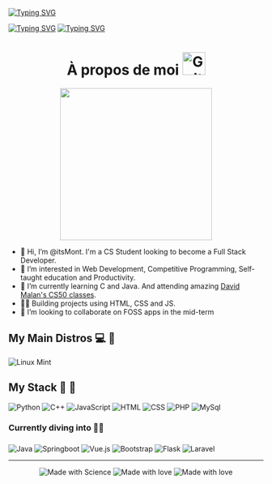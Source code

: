 
<!--
**breinerLopez10/breinerLopez10** is a ✨ _special_ ✨ repository because its `README.md` (this file) appears on your GitHub profile.

Here are some ideas to get you started:

- 🔭 I’m currently working on ...
- 🌱 I’m currently learning ...
- 👯 I’m looking to collaborate on ...
- 🤔 I’m looking for help with ...
- 💬 Ask me about ...
- 📫 How to reach me: ...
- 😄 Pronouns: ...
- ⚡ Fun fact: ...
-->





[![Typing SVG](https://readme-typing-svg.demolab.com/?font=Nunito&size=45&color=6BCD2C&background=DAFF0000&center=true&vCenter=true&multiline=true&width=900&height=80&lines=Breiner+López;full+Stack+Developer)](https://git.io/typing-svg)
<br/>


[![Typing SVG](https://readme-typing-svg.herokuapp.com?font=Nunito&size=45&color=6BCD2C&background=DAFF0000&center=true&vCenter=true&multiline=true&width=900&height=80&lines=Jhojan+M.+%7C+Computer+Science)](https://git.io/typing-svg)
[![Typing SVG](https://readme-typing-svg.herokuapp.com?font=Ubuntu+Mono&duration=6000&color=6BCD2C&background=DAFF0000&center=true&vCenter=true&multiline=true&width=900&height=95&lines=%3E+Software+Dev.;%3E+Productivity;%3E+Open-Source)](https://git.io/typing-svg)

<div align="center">
<h1>
  À propos de moi
  <img src="https://media.giphy.com/media/ruERFTnOTqTxoNCEdE/giphy.gif" alt="Guitar" height="45"/>
</h1>
<img src="https://media.giphy.com/media/OfrFS8naBB7RX2qhKq/giphy.gif" height="300"/>
</div>

- 👋 Hi, I’m @itsMont. I'm a CS Student looking to become a Full Stack Developer.
- 👀 I’m interested in Web Development, Competitive Programming, Self-taught education and Productivity.
- 🌱 I’m currently learning C and Java. And attending amazing [David Malan's CS50 classes](https://youtube.com/playlist?list=PLhQjrBD2T383f9scHRNYJkior2VvYjpSL).
- 👷‍♂️ Building projects using HTML, CSS and JS.
- 💞️ I’m looking to collaborate on FOSS apps in the mid-term

## My Main Distros 💻 🐧
 <img src="https://img.shields.io/badge/Linux_Mint-87CF3E?style=for-the-badge&logo=linux-mint&logoColor=white" alt="Linux Mint"/>
 
## My Stack 💙 🏃
<div id="badges">
 <img src="https://img.shields.io/badge/Python-3776AB?style=for-the-badge&logo=python&logoColor=white" alt="Python"/>
 <img src="https://img.shields.io/badge/C%2B%2B-00599C?style=for-the-badge&logo=c%2B%2B&logoColor=white" alt="C++"/>
 <img src="https://img.shields.io/badge/JavaScript-323330?style=for-the-badge&logo=javascript&logoColor=F7DF1E" alt="JavaScript"/>
 <img src="https://img.shields.io/badge/HTML5-E34F26?style=for-the-badge&logo=html5&logoColor=white" alt="HTML"/>
 <img src="https://img.shields.io/badge/CSS3-1572B6?style=for-the-badge&logo=css3&logoColor=white" alt="CSS"/>
 <img src="https://img.shields.io/badge/PHP-777BB4?style=for-the-badge&logo=php&logoColor=white" alt="PHP"/>  
 <img src="https://img.shields.io/badge/MySQL-00000F?style=for-the-badge&logo=mysql&logoColor=white" alt="MySql"/>
</div>

### Currently diving into 🚵‍♂️
<div id="badges">
 <h3></h3>
 <img src="https://img.shields.io/badge/Java-ED8B00?style=for-the-badge&logo=java&logoColor=white" alt="Java"/>
 <img src="https://img.shields.io/badge/Spring-6DB33F?style=for-the-badge&logo=spring&logoColor=white" alt="Springboot"/>
 <img src="https://img.shields.io/badge/Vue.js-35495E?style=for-the-badge&logo=vue.js&logoColor=4FC08D" alt="Vue.js"/>
 <img src="https://img.shields.io/badge/Bootstrap-563D7C?style=for-the-badge&logo=bootstrap&logoColor=white" alt="Bootstrap"/>
 <img src="https://img.shields.io/badge/Flask-000000?style=for-the-badge&logo=flask&logoColor=white" alt="Flask"/>
 <img src="https://img.shields.io/badge/Laravel-FF2D20?style=for-the-badge&logo=laravel&logoColor=white" alt="Laravel"/>  
</div>



---
<div align="center">
 <img src="http://ForTheBadge.com/images/badges/built-with-science.svg" alt="Made with Science"/>
 <img src="https://forthebadge.com/images/badges/powered-by-water.svg" alt="Made with love"/>
 <img src="https://forthebadge.com/images/badges/made-with-markdown.svg" alt="Made with love"/>

</div>
<!---
itsMont/itsMont is a ✨ special ✨ repository because its `README.md` (this file) appears on your GitHub profile.
You can click the Preview link to take a look at your changes.
--->
